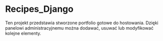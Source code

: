 # Recipes_Django

Ten projekt przedstawia stworzone portfolio gotowe do hostowania. Dzięki panelowi administracyjnemu można dodawać, usuwać lub modyfikować kolejne elementy.
